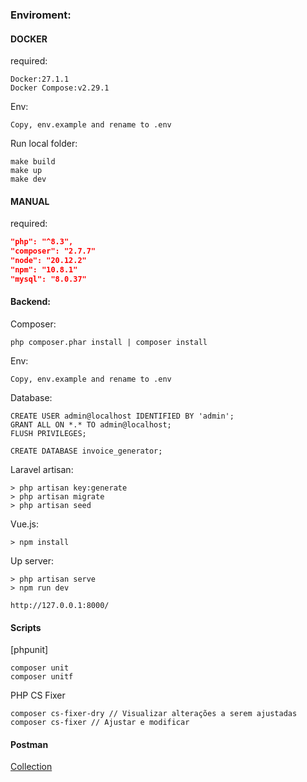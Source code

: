 
### Enviroment:

#### DOCKER

required:
```
Docker:27.1.1
Docker Compose:v2.29.1
```

Env:

```
Copy, env.example and rename to .env
```

Run local folder:
```
make build
make up
make dev
```

#### MANUAL

required:
```JSON
"php": "^8.3",
"composer": "2.7.7"
"node": "20.12.2"
"npm": "10.8.1"
"mysql": "8.0.37"
```

#### Backend:

Composer:

```
php composer.phar install | composer install
```

Env:

```
Copy, env.example and rename to .env
```

Database:
```
CREATE USER admin@localhost IDENTIFIED BY 'admin';
GRANT ALL ON *.* TO admin@localhost;
FLUSH PRIVILEGES;

CREATE DATABASE invoice_generator;
```

Laravel artisan:

```
> php artisan key:generate
> php artisan migrate
> php artisan seed
```

Vue.js:

```
> npm install
```

Up server:

```
> php artisan serve
> npm run dev

http://127.0.0.1:8000/
```

#### Scripts

[phpunit]

```
composer unit
composer unitf
```

PHP CS Fixer

```
composer cs-fixer-dry // Visualizar alterações a serem ajustadas
composer cs-fixer // Ajustar e modificar
```


#### Postman
[Collection](https://elements.getpostman.com/redirect?entityId=6885147-095d972c-765a-4385-936a-ab791fd768ce&entityType=collection)
